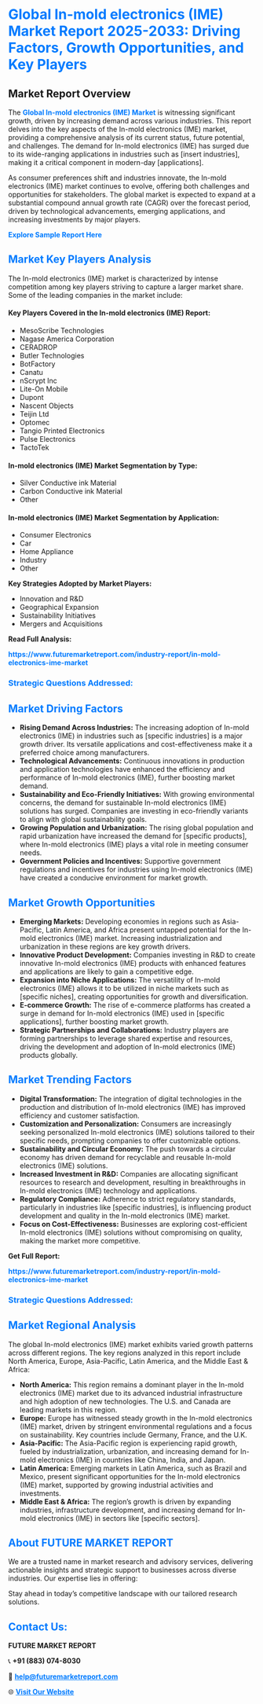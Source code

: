 <h1 style="color: #007BFF;">Global In-mold electronics (IME) Market Report 2025-2033: Driving Factors, Growth Opportunities, and Key Players</h1>

<section id="overview">
<h2>Market Report Overview</h2>
<p>The <a href="https://www.futuremarketreport.com/industry-report/in-mold-electronics-ime-market" style="color: #007BFF; text-decoration: none;"><strong>Global In-mold electronics (IME) Market</strong></a> is witnessing significant growth, driven by increasing demand across various industries. This report delves into the key aspects of the In-mold electronics (IME) market, providing a comprehensive analysis of its current status, future potential, and challenges. The demand for In-mold electronics (IME) has surged due to its wide-ranging applications in industries such as [insert industries], making it a critical component in modern-day [applications].</p>
<p>As consumer preferences shift and industries innovate, the In-mold electronics (IME) market continues to evolve, offering both challenges and opportunities for stakeholders. The global market is expected to expand at a substantial compound annual growth rate (CAGR) over the forecast period, driven by technological advancements, emerging applications, and increasing investments by major players.</p>
</section>

<section id="overview">
<p><a href="https://www.futuremarketreport.com/request-sample/reportId=115393" style="color: #007BFF; text-decoration: none;"><strong>Explore Sample Report Here</strong></a></p>
</section>

<section id="key-players">
<h2 style="color: #007BFF;">Market Key Players Analysis</h2>
<p>The In-mold electronics (IME) market is characterized by intense competition among key players striving to capture a larger market share. Some of the leading companies in the market include:</p>
<h4>Key Players Covered in the In-mold electronics (IME) Report:</h4>
<ul><li>MesoScribe Technologies</li><li>Nagase America Corporation</li><li>CERADROP</li><li>Butler Technologies</li><li>BotFactory</li><li>Canatu</li><li>nScrypt Inc</li><li>Lite-On Mobile</li><li>Dupont</li><li>Nascent Objects</li><li>Teijin Ltd</li><li>Optomec</li><li>Tangio Printed Electronics</li><li>Pulse Electronics</li><li>TactoTek</li></ul>
<h4>In-mold electronics (IME) Market Segmentation by Type:</h4>
<ul><li>Silver Conductive ink Material</li><li>Carbon Conductive ink Material</li><li>Other</li></ul>

<h4>In-mold electronics (IME) Market Segmentation by Application:</h4>
<ul><li>Consumer Electronics</li><li>Car</li><li>Home Appliance</li><li>Industry</li><li>Other</li></ul>
<p><strong>Key Strategies Adopted by Market Players:</strong></p>
<ul>
<li>Innovation and R&D</li>
<li>Geographical Expansion</li>
<li>Sustainability Initiatives</li>
<li>Mergers and Acquisitions</li>
</ul>
</section>

<section>
<p><strong>Read Full Analysis: </strong></p><a href="https://www.futuremarketreport.com/industry-report/in-mold-electronics-ime-market" style="color: #007BFF; text-decoration: none;"><strong>https://www.futuremarketreport.com/industry-report/in-mold-electronics-ime-market</strong></a>
<h3 style="color: #007BFF;">Strategic Questions Addressed:</h3>
</section>

<section id="driving-factors">
<h2 style="color: #007BFF;">Market Driving Factors</h2>
<ul>
<li><strong>Rising Demand Across Industries:</strong> The increasing adoption of In-mold electronics (IME) in industries such as [specific industries] is a major growth driver. Its versatile applications and cost-effectiveness make it a preferred choice among manufacturers.</li>
<li><strong>Technological Advancements:</strong> Continuous innovations in production and application technologies have enhanced the efficiency and performance of In-mold electronics (IME), further boosting market demand.</li>
<li><strong>Sustainability and Eco-Friendly Initiatives:</strong> With growing environmental concerns, the demand for sustainable In-mold electronics (IME) solutions has surged. Companies are investing in eco-friendly variants to align with global sustainability goals.</li>
<li><strong>Growing Population and Urbanization:</strong> The rising global population and rapid urbanization have increased the demand for [specific products], where In-mold electronics (IME) plays a vital role in meeting consumer needs.</li>
<li><strong>Government Policies and Incentives:</strong> Supportive government regulations and incentives for industries using In-mold electronics (IME) have created a conducive environment for market growth.</li>
</ul>
</section>

<section id="growth-opportunities">
<h2 style="color: #007BFF;">Market Growth Opportunities</h2>
<ul>
<li><strong>Emerging Markets:</strong> Developing economies in regions such as Asia-Pacific, Latin America, and Africa present untapped potential for the In-mold electronics (IME) market. Increasing industrialization and urbanization in these regions are key growth drivers.</li>
<li><strong>Innovative Product Development:</strong> Companies investing in R&D to create innovative In-mold electronics (IME) products with enhanced features and applications are likely to gain a competitive edge.</li>
<li><strong>Expansion into Niche Applications:</strong> The versatility of In-mold electronics (IME) allows it to be utilized in niche markets such as [specific niches], creating opportunities for growth and diversification.</li>
<li><strong>E-commerce Growth:</strong> The rise of e-commerce platforms has created a surge in demand for In-mold electronics (IME) used in [specific applications], further boosting market growth.</li>
<li><strong>Strategic Partnerships and Collaborations:</strong> Industry players are forming partnerships to leverage shared expertise and resources, driving the development and adoption of In-mold electronics (IME) products globally.</li>
</ul>
</section>

<section id="trending-factors">
<h2 style="color: #007BFF;">Market Trending Factors</h2>
<ul>
<li><strong>Digital Transformation:</strong> The integration of digital technologies in the production and distribution of In-mold electronics (IME) has improved efficiency and customer satisfaction.</li>
<li><strong>Customization and Personalization:</strong> Consumers are increasingly seeking personalized In-mold electronics (IME) solutions tailored to their specific needs, prompting companies to offer customizable options.</li>
<li><strong>Sustainability and Circular Economy:</strong> The push towards a circular economy has driven demand for recyclable and reusable In-mold electronics (IME) solutions.</li>
<li><strong>Increased Investment in R&D:</strong> Companies are allocating significant resources to research and development, resulting in breakthroughs in In-mold electronics (IME) technology and applications.</li>
<li><strong>Regulatory Compliance:</strong> Adherence to strict regulatory standards, particularly in industries like [specific industries], is influencing product development and quality in the In-mold electronics (IME) market.</li>
<li><strong>Focus on Cost-Effectiveness:</strong> Businesses are exploring cost-efficient In-mold electronics (IME) solutions without compromising on quality, making the market more competitive.</li>
</ul>
</section>

<section>
<p><strong>Get Full Report: </strong></p><a href="https://www.futuremarketreport.com/industry-report/in-mold-electronics-ime-market" style="color: #007BFF; text-decoration: none;"><strong>https://www.futuremarketreport.com/industry-report/in-mold-electronics-ime-market</strong></a>
<h3 style="color: #007BFF;">Strategic Questions Addressed:</h3>
</section>


<section id="regional-analysis">
<h2 style="color: #007BFF;">Market Regional Analysis</h2>
<p>The global In-mold electronics (IME) market exhibits varied growth patterns across different regions. The key regions analyzed in this report include North America, Europe, Asia-Pacific, Latin America, and the Middle East & Africa:</p>
<ul>
<li><strong>North America:</strong> This region remains a dominant player in the In-mold electronics (IME) market due to its advanced industrial infrastructure and high adoption of new technologies. The U.S. and Canada are leading markets in this region.</li>
<li><strong>Europe:</strong> Europe has witnessed steady growth in the In-mold electronics (IME) market, driven by stringent environmental regulations and a focus on sustainability. Key countries include Germany, France, and the U.K.</li>
<li><strong>Asia-Pacific:</strong> The Asia-Pacific region is experiencing rapid growth, fueled by industrialization, urbanization, and increasing demand for In-mold electronics (IME) in countries like China, India, and Japan.</li>
<li><strong>Latin America:</strong> Emerging markets in Latin America, such as Brazil and Mexico, present significant opportunities for the In-mold electronics (IME) market, supported by growing industrial activities and investments.</li>
<li><strong>Middle East & Africa:</strong> The region’s growth is driven by expanding industries, infrastructure development, and increasing demand for In-mold electronics (IME) in sectors like [specific sectors].</li>
</ul>
</section>

<footer>
<h2 style="color: #007BFF;">About FUTURE MARKET REPORT</h2>
<p>We are a trusted name in market research and advisory services, delivering actionable insights and strategic support to businesses across diverse industries. Our expertise lies in offering:</p>

<p>Stay ahead in today’s competitive landscape with our tailored research solutions.</p>

<h2 style="color: #007BFF;">Contact Us:</h2>
<p><strong>FUTURE MARKET REPORT</strong></p>
<p>📞 <strong>+91 (883) 074-8030</strong></p>
<p>📧 <strong><a href="mailto:help@futuremarketreport.com" style="color: #007BFF;">help@futuremarketreport.com</a></strong></p>
<p>🌐 <strong><a href="https://www.futuremarketreport.com/" style="color: #007BFF;">Visit Our Website</a></strong></p>
</footer>